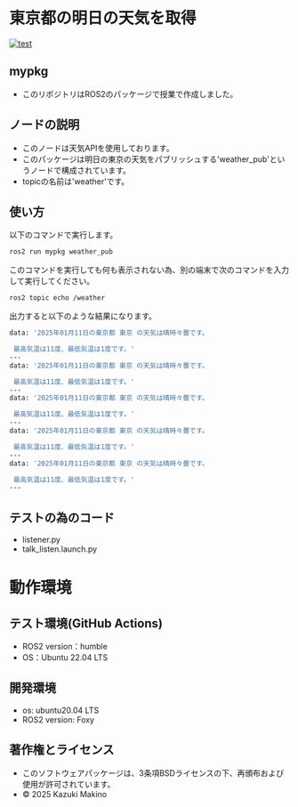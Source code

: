 # 東京都の明日の天気を取得

[![test](https://github.com/makino315/New_ros2/actions/workflows/test.yml/badge.svg)](https://github.com/makino315/New_ros2/actions/workflows/test.yml)

## mypkg
- このリポジトリはROS2のパッケージで授業で作成しました。

## ノードの説明
- このノードは天気APIを使用しております。
- このパッケージは明日の東京の天気をパブリッシュする'weather_pub'というノードで構成されています。
- topicの名前は'weather'です。

## 使い方
以下のコマンドで実行します。
```bash
ros2 run mypkg weather_pub
```
このコマンドを実行しても何も表示されない為、別の端末で次のコマンドを入力して実行してください。
 ```bash
 ros2 topic echo /weather
 ```
 出力すると以下のような結果になります。
 ```bash
 data: '2025年01月11日の東京都 東京 の天気は晴時々曇です。

  最高気温は11度、最低気温は1度です。'
---
data: '2025年01月11日の東京都 東京 の天気は晴時々曇です。

  最高気温は11度、最低気温は1度です。'
---
data: '2025年01月11日の東京都 東京 の天気は晴時々曇です。

  最高気温は11度、最低気温は1度です。'
---
data: '2025年01月11日の東京都 東京 の天気は晴時々曇です。

  最高気温は11度、最低気温は1度です。'
---
data: '2025年01月11日の東京都 東京 の天気は晴時々曇です。

  最高気温は11度、最低気温は1度です。'
---
```

## テストの為のコード
- listener.py
- talk_listen.launch.py

# 動作環境

## テスト環境(GitHub Actions)
- ROS2 version：humble
- OS：Ubuntu 22.04 LTS

## 開発環境
- os: ubuntu20.04 LTS
- ROS2 version: Foxy

## 著作権とライセンス
- このソフトウェアパッケージは、3条項BSDライセンスの下、再頒布および使用が許可されています。
- © 2025 Kazuki Makino
